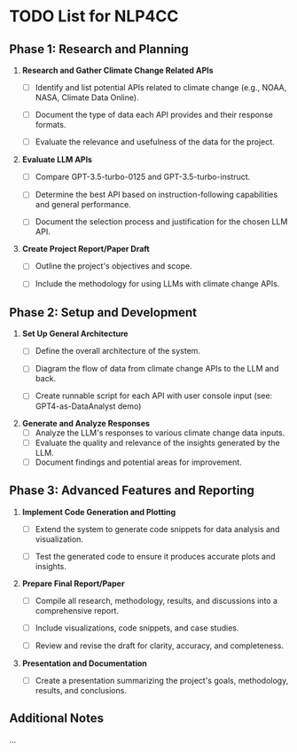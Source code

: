 # TODO List for NLP4CC

## Phase 1: Research and Planning

1. **Research and Gather Climate Change Related APIs**
   - [ ] Identify and list potential APIs related to climate change (e.g., NOAA, NASA, Climate Data Online).
   - [ ] Document the type of data each API provides and their response formats.
   - [ ] Evaluate the relevance and usefulness of the data for the project.


2. **Evaluate LLM APIs**
   - [ ] Compare GPT-3.5-turbo-0125 and GPT-3.5-turbo-instruct.
   - [ ] Determine the best API based on instruction-following capabilities and general performance.
   - [ ] Document the selection process and justification for the chosen LLM API.


3. **Create Project Report/Paper Draft**
   - [ ] Outline the project's objectives and scope.
   - [ ] Include the methodology for using LLMs with climate change APIs.


## Phase 2: Setup and Development

1. **Set Up General Architecture**
   - [ ] Define the overall architecture of the system.
   - [ ] Diagram the flow of data from climate change APIs to the LLM and back.
   - [ ] Create runnable script for each API with user console input (see: GPT4-as-DataAnalyst demo)


2. **Generate and Analyze Responses**
   - [ ] Analyze the LLM's responses to various climate change data inputs.
   - [ ] Evaluate the quality and relevance of the insights generated by the LLM.
   - [ ] Document findings and potential areas for improvement.

## Phase 3: Advanced Features and Reporting

1. **Implement Code Generation and Plotting**
   - [ ] Extend the system to generate code snippets for data analysis and visualization.
   - [ ] Test the generated code to ensure it produces accurate plots and insights.


2. **Prepare Final Report/Paper**
   - [ ] Compile all research, methodology, results, and discussions into a comprehensive report.
   - [ ] Include visualizations, code snippets, and case studies.
   - [ ] Review and revise the draft for clarity, accuracy, and completeness.


3. **Presentation and Documentation**
   - [ ] Create a presentation summarizing the project's goals, methodology, results, and conclusions.


## Additional Notes
...
